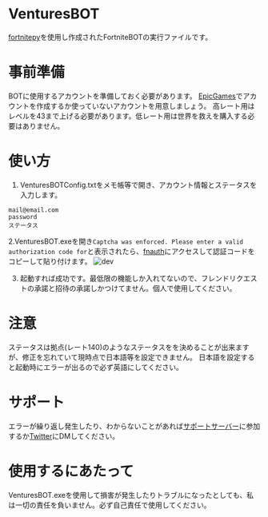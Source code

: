 # VenturesBOT
[fortnitepy](https://github.com/Terbau/fortnitepy)を使用し作成されたFortniteBOTの実行ファイルです。

# 事前準備
BOTに使用するアカウントを準備しておく必要があります。
[EpicGames](https://www.epicgames.com/site/ja/home)でアカウントを作成するか使っていないアカウントを用意しましょう。
高レート用はレベルを43まで上げる必要があります。低レート用は世界を救えを購入する必要はありません。

# 使い方
1. VenturesBOTConfig.txtをメモ帳等で開き、アカウント情報とステータスを入力します。
```
mail@email.com
password
ステータス
```
2.VenturesBOT.exeを開き`Captcha was enforced. Please enter a valid authorization code for`と表示されたら、[fnauth](https://rebrand.ly/authcode)にアクセスして認証コードをコピーして貼り付けます。
![dev](https://media.discordapp.net/attachments/1084186482975178946/1131445313094307840/auth.png)

3. 起動すれば成功です。最低限の機能しか入れてないので、フレンドリクエストの承諾と招待の承諾しかつけてません。個人で使用してください。


# 注意
ステータスは拠点(レート140)のようなステータスをを決めることが出来ますが、修正を忘れていて現時点で日本語等を設定できません。
日本語を設定すると起動時にエラーが出るので必ず英語にしてください。

# サポート
エラーが繰り返し発生したり、わからないことがあれば[サポートサーバー](https://discord.gg/JjcgnD5VUx)に参加するか[Twitter](https://twitter.com/ColdColor_Lemon)にDMしてください。

# 使用するにあたって
VenturesBOT.exeを使用して損害が発生したりトラブルになったとしても、私は一切の責任を負いません。必ず自己責任で使用してください。
